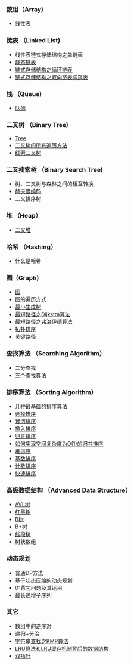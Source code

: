 ### 数组（Array)
- 线性表

### 链表 （Linked List)
- 线性表链式存储结构之单链表
- [静态链表](./Linked-List/README.md)
- [链式存储结构之循环链表](./Linked-List/README.md#循环链表)
- [链式存储结构之双向链表与跳表](./Double-Linked-List/README.md#双向链表)

### 栈 （Queue)
- [队列](./Stack(Queue)/README.md)

### 二叉树 （Binary Tree)
- [Tree](./Tree/README.md)
- [二叉树的所有遍历方法](./Tree/README.md)
- [线索二叉树](./Tree/README.md#线索二叉树)

### 二叉搜索树 （Binary Search Tree)
- 树、二叉树与森林之间的相互转换
- [赫夫曼编码](./Huffman-Coding/README.md)
- 二叉排序树

### 堆 （Heap）
- [二叉堆](./Heap/README.md)

### 哈希 （Hashing）
- 什么是哈希

### 图（Graph)
- [图](./Graphic/README.md)
- 图的遍历方式
- [最小生成树](./Graphic/Minimum-Spanning-Tree/README.md)
- [最短路径之Dijkstra算法](./Graphic/Dijkstra/README.md)
- 最短路径之弗洛伊德算法
- [拓扑排序](./Graphic/Topological-Order/README.md)
- 关键路径

### 查找算法 （Searching Algorithm）
- 二分查找
- 三个查找算法

### 排序算法 （Sorting Algorithm）
- [几种最基础的排序算法](./Sort/README.md)
- [选择排序](./Sort/README.md/#选择排序)
- [冒泡排序](./Sort/README.md/#冒泡排序)
- [插入排序](./Sort/README.md/#插入排序)
- [归并排序](./Sort/README.md/#归并排序)
- [如何实现空间复杂度为O(1)的归并排序](./Sort/README.md/#如何实现空间复杂度为O(1)的归并排序)
- [堆排序](./Sort/README.md/#堆排序)
- [基数排序](./Sort/README.md/#基数排序)
- [计数排序](./Sort/README.md/#计数排序)
- [快速排序](./Sort/README.md/#快速排序)

### 高级数据结构 （Advanced Data Structure）
- [AVL树](./AVLTree/README.md)
- [红黑树](./Red-Black-Trees/README.md)
- [B树](./B-Tree/README.md)
- B+树
- [线段树](./Segment-Tree/README.md)
- 树状数组

### 动态规划
- 普通DP方法
- 基于状态压缩的动态规划
- 01背包问题及其运用
- 最长递增子序列

### 其它
- 数组中的逆序对
- 递归+分治
- [字符串查找之KMP算法](./KMP/README.md)
- [LRU算法和LRU缓存机制背后的数据结构](./LRU/README.md)
- [双指针](./Double-Pointer/README.md)
